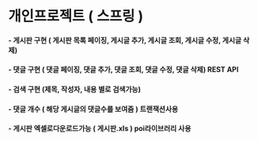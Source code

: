 개인프로젝트  ( 스프링 )
===================
#### -   게시판 구현 ( 게시판 목록 페이징, 게시글 추가, 게시글 조회, 게시글 수정, 게시글 삭제)
#### -   댓글 구현 ( 댓글 페이징, 댓글 추가, 댓글 조회, 댓글 수정, 댓글 삭제) REST API
#### -   검색 구현 (제목, 작성자, 내용 별로 검색가능)
#### -   댓글 개수 ( 해당 게시글의 댓글수를 보여줌 ) 트랜잭션사용
#### -   게시판 엑셀로다운로드가능 ( 게시판.xls ) poi라이브러리 사용
